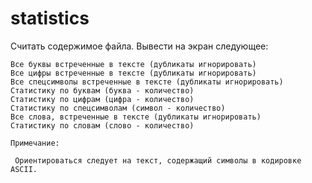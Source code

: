 # statistics

Считать содержимое файла. Вывести на экран следующее:

    Все буквы встреченные в тексте (дубликаты игнорировать)
    Все цифры встреченные в тексте (дубликаты игнорировать)
    Все спецсимволы встреченные в тексте (дубликаты игнорировать)
    Статистику по буквам (буква - количество)
    Статистику по цифрам (цифра - количество)
    Статистику по спецсимволам (символ - количество)
    Все слова, встреченные в тексте (дубликаты игнорировать)
    Статистику по словам (слово - количество)
    
    Примечание:
    
     Ориентироваться следует на текст, содержащий символы в кодировке ASCII.
